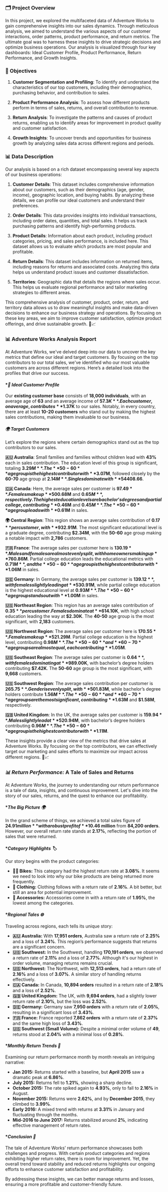 ### 🗂️ Project Overview

In this project, we explored the multifaceted data of Adventure Works to gain comprehensive insights into our sales dynamics. Through meticulous analysis, we aimed to understand the various aspects of our customer interactions, order patterns, product performance, and return metrics. The ultimate goal was to harness these insights to drive strategic decisions and optimize business operations. Our analysis is visualized through four key dashboards: Ideal Customer Profile, Product Performance, Return Performance, and Growth Insights.

### 🎯 Objectives

1. **Customer Segmentation and Profiling**: To identify and understand the characteristics of our top customers, including their demographics, purchasing behavior, and contribution to sales.
   
2. **Product Performance Analysis**: To assess how different products perform in terms of sales, returns, and overall contribution to revenue.

3. **Return Analysis**: To investigate the patterns and causes of product returns, enabling us to identify areas for improvement in product quality and customer satisfaction.

4. **Growth Insights**: To uncover trends and opportunities for business growth by analyzing sales data across different regions and periods.

### 📊 Data Description

Our analysis is based on a rich dataset encompassing several key aspects of our business operations:

1. **Customer Details**: This dataset includes comprehensive information about our customers, such as their demographics (age, gender, income), geographic location, and buying habits. By analyzing these details, we can profile our ideal customers and understand their preferences.

2. **Order Details**: This data provides insights into individual transactions, including order dates, quantities, and total sales. It helps us track purchasing patterns and identify high-performing products.

3. **Product Details**: Information about each product, including product categories, pricing, and sales performance, is included here. This dataset allows us to evaluate which products are most popular and profitable.

4. **Return Details**: This dataset includes information on returned items, including reasons for returns and associated costs. Analyzing this data helps us understand product issues and customer dissatisfaction.

5. **Territories**: Geographic data that details the regions where sales occur. This helps us evaluate regional performance and tailor marketing strategies to different areas.


This comprehensive analysis of customer, product, order, return, and territory data allows us to draw meaningful insights and make data-driven decisions to enhance our business strategy and operations. By focusing on these key areas, we aim to improve customer satisfaction, optimize product offerings, and drive sustainable growth. 🌟📈


### 📊 Adventure Works Analysis Report

At Adventure Works, we've delved deep into our data to uncover the key metrics that define our ideal and target customers. By focusing on the top contributors to our total sales, we've identified who our most valuable customers are across different regions. Here’s a detailed look into the profiles that drive our success.

#### **🌟 Ideal Customer Profile*

Our **existing customer base** consists of **18,000 individuals**, with an average age of **63** and an average income of **$57.3K**. Each customer, on average, contributes **$1.37K** to our sales. Notably, in every country, there are at least **10-20 customers** who stand out by making the highest sales contributions, making them invaluable to our business.

#### *🌍 Target Customers*

Let’s explore the regions where certain demographics stand out as the top contributors to our sales.

**🇦🇺 Australia**: Small families and families without children lead with **43%** each in sales contribution. The education level of this group is significant, totaling **$3.29M**. The **50-60** age group is the highest contributor with **$3.07M**, followed closely by the **60-70** age group at **$2.14M**. Singles dominate with **54%** of sales, and homeowners are crucial, contributing **63%**. The average sales per customer here is **$408.66**.

**🇨🇦 Canada**: Here, the average sales per customer is **$97.49**. Females make up **50%** of the contributing demographic, and **70%** are homeowners. Small families contribute **46%** to sales, and skilled manual workers and professionals are the top occupations, contributing **$0.68M** and **$0.65M**, respectively. The highest education levels are bachelor’s degrees and partial college, contributing **$0.46M** and **$0.45M**. The **50-60** age group leads with **$0.61M** in sales.

**🌍 Central Region**: This region shows an average sales contribution of **$0.17** per customer, with **93%** of the customers being male and **89%** being non-homeowners. The majority, **69%**, belong to small families. Professionals are the standout occupation, contributing a massive **$2.91M**. The most significant educational level is a graduate degree, contributing **$2.34M**, with the **50-60** age group making a notable impact with **2,786** customers.

**🇫🇷 France**: The average sales per customer here is **$130.19**. Males and females are almost evenly split, with homeowners making up **76%** of the customer base. Small families contribute **42%** to sales, and married individuals account for **54%**. The top occupation is clerical work, contributing **$0.86M**. Partial college education leads the educational metrics with **$0.71M**, and the **50-60** age group is the highest contributor with **$1.06M** in sales.

**🇩🇪 Germany**: In Germany, the average sales per customer is **$139.12**, with females slightly leading at **53%**. A significant **73%** of customers are homeowners, with small families contributing **43%** to sales. The top occupation is clerical work, contributing **$0.91M**, while partial college education is the highest educational level at **$0.93M**. The **50-60** age group stands out with **$1.00M** in sales.

**🇺🇸 Northeast Region**: This region has an average sales contribution of **$0.35** per customer. Females dominate at **61%**, and **65%** of customers are homeowners. Small families without children contribute **61%** to sales. The leading occupation is skilled manual work, contributing **$4.10K**, with high school education leading the way at **$2.30K**. The **40-50** age group is the most significant, with **2,183** customers.

**🇺🇸 Northwest Region**: The average sales per customer here is **$170.55**. Females make up **52%** of the customer base, and **74%** are homeowners. Small families contribute **40%** to sales, with professionals leading the occupations at **$1.29M**. Partial college education is the highest level, contributing **$0.98M**. The **50-60** and **60-70** age groups are almost equal, each contributing **$1.05M**.

**🇺🇸 Southeast Region**: The average sales per customer is **$0.64**, with females dominating at **98%**. Non-homeowners make up **74%**, and small families contribute **84%** to sales. The leading occupation is skilled manual work, contributing **$9.00K**, with bachelor’s degree holders contributing **$7.42K**. The **50-60** age group is the most significant, with **9,668** customers.

**🇺🇸 Southwest Region**: The average sales contribution per customer is **$265.75**. Gender is evenly split, with **50% male** and **49% female**. Homeowners make up **70%**, with small families contributing **43%** to sales. Professionals are the top occupation, contributing **$1.83M**, while bachelor’s degree holders contribute **$1.56M**. The **50-60** and **60-70** age groups are the most significant, contributing **$1.63M** and **$1.58M**, respectively.

**🇬🇧 United Kingdom**: In the UK, the average sales per customer is **$159.94**. Males slightly lead at **52%**, with **72%** of customers being homeowners. Small families contribute **41%** to sales. Clerical work is the top occupation, contributing **$0.94M**, with bachelor’s degree holders contributing **$0.96M**. The **50-60** age group is the highest contributor with **$1.11M**.

These insights provide a clear view of the metrics that drive sales at Adventure Works. By focusing on the top contributors, we can effectively target our marketing and sales efforts to maximize our impact across different regions. 🌟📈


### *📊 Return Performance:* A Tale of Sales and Returns

At Adventure Works, the journey to understanding our return performance is a tale of data, insights, and continuous improvement. Let's dive into the story of our sales, returns, and the quest to enhance our profitability.

#### **The Big Picture 🌍*

In the grand scheme of things, we achieved a total sales figure of **$24.91 million** with a robust profit of **$10.46 million** from **84,200 orders**. However, our overall return rate stands at **2.17%**, reflecting the portion of sales that were returned.

#### **Category Highlights 🏷️*

Our story begins with the product categories:
- **🚴‍♂️ Bikes:** This category had the highest return rate at **3.08%**. It seems we need to look into why our bike products are being returned more frequently.
- **👕 Clothing:** Clothing follows with a return rate of **2.16%**. A bit better, but still an area for potential improvement.
- **🧤 Accessories:** Accessories come in with a return rate of **1.95%**, the lowest among the categories.

#### **Regional Tales 🌐*

Traveling across regions, each tells its unique story:

- **🇦🇺 Australia:** With **17,951 orders**, Australia saw a return rate of **2.25%** and a loss of **3.24%**. This region’s performance suggests that returns are a significant concern.
- **🇺🇸 Southwest:** In the Southwest, handling **170,191 orders**, we observed a return rate of **2.11%** and a loss of **2.77%**. Although it's our highest in order volume, managing returns remains crucial.
- **🇺🇸 Northwest:** The Northwest, with **12,513 orders**, had a return rate of **2.16%** and a loss of **3.07%**. A similar story of handling returns effectively.
- **🇨🇦 Canada:** In Canada, **10,894 orders** resulted in a return rate of **2.18%** and a loss of **2.52%**.
- **🇬🇧 United Kingdom:** The UK, with **9,694 orders**, had a slightly lower return rate of **2.10%**, but the loss was **2.52%**.
- **🇩🇪 Germany:** Germany saw **7,950 orders** with a return rate of **2.05%**, resulting in a significant loss of **3.43%**.
- **🇫🇷 France:** France reported **7,862 orders** with a return rate of **2.37%** and the same high loss of **3.43%**.
- **🇺🇸 Southwest (Small Volume):** Despite a minimal order volume of **49**, returns stood at **2.04%** with a minimal loss of **0.28%**.

#### **Monthly Return Trends 📅*

Examining our return performance month by month reveals an intriguing narrative:
- **Jan 2015:** Returns started with a baseline, but **April 2015** saw a dramatic peak at **6.86%**.
- **July 2015:** Returns fell to **1.21%**, showing a sharp decline.
- **October 2015:** The rate spiked again to **4.93%**, only to fall to **2.16%** in August.
- **November 2015:** Returns were **2.62%**, and by **December 2015**, they climbed to **3.99%**.
- **Early 2016:** A mixed trend with returns at **3.31%** in January and fluctuating through the months.
- **Mid-2016 to June 2017:** Returns stabilized around **2%**, indicating effective management of return rates.

#### **Conclusion 🏁*

The tale of Adventure Works’ return performance showcases both challenges and progress. With certain product categories and regions exhibiting higher return rates, there is room for improvement. Yet, the overall trend toward stability and reduced returns highlights our ongoing efforts to enhance customer satisfaction and profitability.

By addressing these insights, we can better manage returns and losses, ensuring a more profitable and customer-friendly future.
